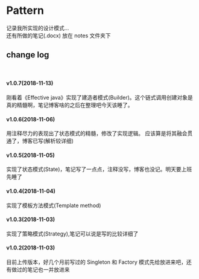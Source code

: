 # Pattern
记录我所实现的设计模式...  
还有所做的笔记(.docx) 放在 notes 文件夹下  

## change log
<br>

#### v1.0.7(2018-11-13)
刚看着《Effective java》实现了建造者模式(Builder)。这个链式调用创建对象是真的精髓啊，笔记博客啥的之后在整理吧今天该睡了。

#### v1.0.6(2018-11-06)
用注释尽力的表现出了状态模式的精髓，修改了实现逻辑。
应该算是将其融会贯通了，博客已写(解析较详细)

#### v1.0.5(2018-11-05)
实现了状态模式(State)，笔记写了一点点，注释没写，博客也没记。明天要上班先睡了

#### v1.0.4(2018-11-04)
实现了模板方法模式(Template method)

#### v1.0.3(2018-11-03)
实现了策略模式(Strategy),笔记可以说是写的比较详细了

#### v1.0.2(2018-11-03)  
目前上传版本，好几个月前写过的 Singleton 和 Factory 模式先给放进来吧，还有做过的笔记也一并放进来
